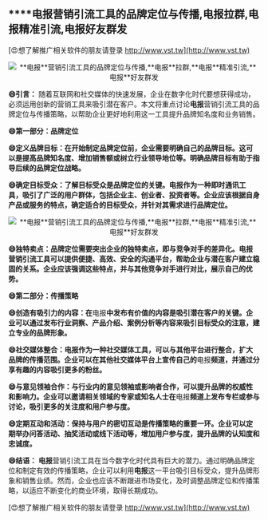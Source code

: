 ## ****电报**营销引流工具的品牌定位与传播,**电报**拉群,**电报**精准引流,**电报**好友群发**

[😍想了解推广相关软件的朋友请登录 http://www.vst.tw](http://www.vst.tw)

 <center><img src="https://vst.tw/MP4/tuiguang/png/1.png" alt="**电报**营销引流工具的品牌定位与传播,**电报**拉群,**电报**精准引流,**电报**好友群发"></center>

**😄引言：**
随着互联网和社交媒体的快速发展，企业在数字化时代要想获得成功，必须运用创新的营销工具来吸引潜在客户。本文将重点讨论**电报**营销引流工具的品牌定位与传播策略，以帮助企业更好地利用这一工具提升品牌知名度和业务销售。

**😄第一部分：品牌定位**

**😄定义品牌目标：在开始制定品牌定位前，企业需要明确自己的品牌目标。这可以是提高品牌知名度、增加销售额或树立行业领导地位等。明确品牌目标有助于指导后续的品牌定位战略。**

**😄确定目标受众：了解目标受众是品牌定位的关键。**电报**作为一种即时通讯工具，吸引了广泛的用户群体，包括企业主、创业者、投资者等。企业应该根据自身产品或服务的特点，确定适合的目标受众，并针对其需求进行品牌定位。**

 <center><img src="https://vst.tw/MP4/tuiguang/png/3.png" alt="**电报**营销引流工具的品牌定位与传播,**电报**拉群,**电报**精准引流,**电报**好友群发"></center>

**😄独特卖点：品牌定位需要突出企业的独特卖点，即与竞争对手的差异化。**电报**营销引流工具可以提供便捷、高效、安全的沟通平台，帮助企业与潜在客户建立稳固的关系。企业应该强调这些特点，并与其他竞争对手进行对比，展示自己的优势。**

**😄第二部分：传播策略**

**😄创造有吸引力的内容：在**电报**中发布有价值的内容是吸引潜在客户的关键。企业可以通过发布行业洞察、产品介绍、案例分析等内容来吸引目标受众的注意，建立专业的品牌形象。**

**😄社交媒体整合：**电报**作为一种社交媒体工具，可以与其他平台进行整合，扩大品牌的传播范围。企业可以在其他社交媒体平台上宣传自己的**电报**频道，并通过分享有趣的内容吸引更多的粉丝。**

**😄与意见领袖合作：与行业内的意见领袖或影响者合作，可以提升品牌的权威性和影响力。企业可以邀请相关领域的专家或知名人士在**电报**频道上发布专栏或参与讨论，吸引更多的关注度和用户参与度。**

**😄定期互动和活动：保持与用户的密切互动是传播策略的重要一环。企业可以定期举办问答活动、抽奖活动或线下活动等，增加用户参与度，提升品牌的认知度和忠诚度。**

**😄结语：**
**电报**营销引流工具在当今数字化时代具有巨大的潜力。通过明确品牌定位和制定有效的传播策略，企业可以利用**电报**这一平台吸引目标受众，提升品牌形象和销售业绩。然而，企业也应该不断跟进市场变化，及时调整品牌定位和传播策略，以适应不断变化的商业环境，取得长期成功。

[😍想了解推广相关软件的朋友请登录 http://www.vst.tw](http://www.vst.tw)



